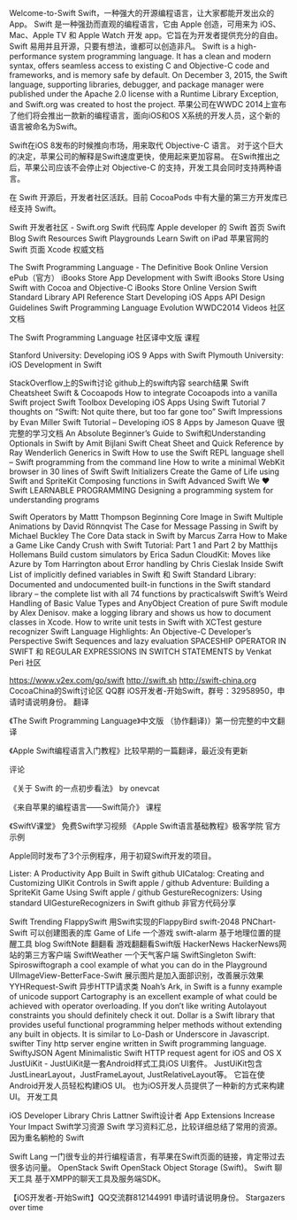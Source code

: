 Welcome-to-Swift
Swift，一种强大的开源编程语言，让大家都能开发出众的 App。 Swift 是一种强劲而直观的编程语言，它由 Apple 创造，可用来为 iOS、Mac、Apple TV 和 Apple Watch 开发 app。它旨在为开发者提供充分的自由。Swift 易用并且开源，只要有想法，谁都可以创造非凡。
Swift is a high-performance system programming language. It has a clean and modern syntax, offers seamless access to existing C and Objective-C code and frameworks, and is memory safe by default. On December 3, 2015, the Swift language, supporting libraries, debugger, and package manager were published under the Apache 2.0 license with a Runtime Library Exception, and Swift.org was created to host the project.
苹果公司在WWDC 2014上宣布了他们将会推出一款新的编程语言，面向iOS和OS X系统的开发人员，这个新的语言被命名为Swift。

Swift在iOS 8发布的时候推向市场，用来取代 Objective-C 语言。 对于这个巨大的决定，苹果公司的解释是Swift速度更快，使用起来更加容易。 在Swift推出之后，苹果公司应该不会停止对 Objective-C 的支持，开发工具会同时支持两种语言。

在 Swift 开源后，开发者社区活跃。目前 CocoaPods 中有大量的第三方开发库已经支持 Swift。

Swift 开发者社区 - Swift.org
Swift 代码库
Apple developer 的 Swift 首页
Swift Blog
Swift Resources
Swift Playgrounds Learn Swift on iPad
苹果官网的 Swift 页面
Xcode
权威文档

The Swift Programming Language - The Definitive Book
Online Version
ePub（官方）
iBooks Store
App Development with Swift
iBooks Store
Using Swift with Cocoa and Objective-C
iBooks Store
Online Version
Swift Standard Library API Reference
Start Developing iOS Apps
API Design Guidelines
Swift Programming Language Evolution
WWDC2014 Videos
社区文档

The Swift Programming Language 社区译中文版
课程

Stanford University: Developing iOS 9 Apps with Swift
Plymouth University: iOS Development in Swift

StackOverflow上的Swift讨论
github上的swift内容 search结果
Swift Cheatsheet
Swift & Cocoapods How to integrate Cocoapods into a vanilla Swift project
Swift Toolbox
Developing iOS Apps Using Swift Tutorial
7 thoughts on “Swift: Not quite there, but too far gone too”
Swift Impressions by Evan Miller
Swift Tutorial – Developing iOS 8 Apps by Jameson Quave 很完整的学习文档
An Absolute Beginner’s Guide to Swift和Understanding Optionals in Swift by Amit Bijlani
Swift Cheat Sheet and Quick Reference by Ray Wenderlich
Generics in Swift
How to use the Swift REPL language shell – Swift programming from the command line
How to write a minimal WebKit browser in 30 lines of Swift
Swift Initializers
Create the Game of Life using Swift and SpriteKit
Composing functions in Swift
Advanced Swift
We ❤ Swift
LEARNABLE PROGRAMMING Designing a programming system for understanding programs

Swift Operators by Mattt Thompson
Beginning Core Image in Swift
Multiple Animations by David Rönnqvist
The Case for Message Passing in Swift by Michael Buckley
The Core Data stack in Swift by Marcus Zarra
How to Make a Game Like Candy Crush with Swift Tutorial: Part 1 and Part 2 by Matthijs Hollemans
Build custom simulators by Erica Sadun
CloudKit: Moves like Azure by Tom Harrington
about Error handling by Chris Cieslak
Inside Swift
List of implicitly defined variables in Swift 和 Swift Standard Library: Documented and undocumented built-in functions in the Swift standard library – the complete list with all 74 functions by practicalswift
Swift’s Weird Handling of Basic Value Types and AnyObject
Creation of pure Swift module by Alex Denisov. make a logging library and shows us how to document classes in Xcode.
How to write unit tests in Swift with XCTest
gesture recognizer
Swift Language Highlights: An Objective-C Developer’s Perspective
Swift Sequences and lazy evaluation
SPACESHIP OPERATOR IN SWIFT 和 REGULAR EXPRESSIONS IN SWITCH STATEMENTS by Venkat Peri
社区

https://www.v2ex.com/go/swift
http://swift.sh
http://swift-china.org
CocoaChina的Swift讨论区
QQ群 iOS开发者-开始Swift，群号：32958950，申请时请说明身份。
翻译

《The Swift Programming Language》中文版 （协作翻译)）第一份完整的中文翻译

《Apple Swift编程语言入门教程》比较早期的一篇翻译，最近没有更新

评论

《关于 Swift 的一点初步看法》 by onevcat

《来自苹果的编程语言——Swift简介》
课程

《SwiftV课堂》 免费Swift学习视频
《Apple Swift语言基础教程》极客学院
官方示例

Apple同时发布了3个示例程序，用于初窥Swift开发的项目。

Lister: A Productivity App Built in Swift github
UICatalog: Creating and Customizing UIKit Controls in Swift apple / github
Adventure: Building a SpriteKit Game Using Swift apple / github
GestureRecognizers: Using standard UIGestureRecognizers in Swift github
非官方代码分享

Swift Trending
FlappySwift 用Swift实现的FlappyBird
swift-2048
PNChart-Swift 可以创建图表的库
Game of Life 一个游戏
swift-alarm 基于地理位置的提醒工具 blog
SwiftNote
翻翻看 游戏翻翻看Swift版
HackerNews HackerNews网站的第三方客户端
SwiftWeather 一个天气客户端
SwiftSingleton
Swift: Spiroswiftograph a cool example of what you can do in the Playground
UIImageView-BetterFace-Swift 展示图片是加入面部识别，改善展示效果
YYHRequest-Swift 异步HTTP请求类
Noah’s Ark, in Swift is a funny example of unicode support
Cartography is an excellent example of what could be achieved with operator overloading. If you don’t like writing Autolayout constraints you should definitely check it out.
Dollar is a Swift library that provides useful functional programming helper methods without extending any built in objects. It is similar to Lo-Dash or Underscore in Javascript.
swifter Tiny http server engine written in Swift programming language.
SwiftyJSON
Agent Minimalistic Swift HTTP request agent for iOS and OS X
JustUiKit - JustUiKit是一套Android样式工具iOS UI套件。 JustUiKit包含JustLinearLayout，JustFrameLayout, JustRelativeLayout等。 它旨在使Android开发人员轻松构建iOS UI。 也为iOS开发人员提供了一种新的方式来构建UI。
开发工具

iOS Developer Library
Chris Lattner Swift设计者
App Extensions Increase Your Impact
Swift学习资源 Swift 学习资料汇总，比较详细总结了常用的资源。
因为重名躺枪的 Swift

Swift Lang 一门很专业的并行编程语言，有苹果在Swift页面的链接，肯定带过去很多访问量。
OpenStack Swift OpenStack Object Storage (Swift)。
Swift 聊天工具 基于XMPP的聊天工具及服务端SDK。

【iOS开发者-开始Swift】QQ交流群812144991 申请时请说明身份。
Stargazers over time

